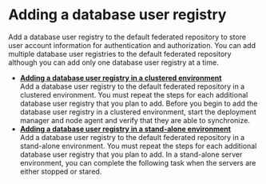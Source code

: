 # Adding a database user registry

Add a database user registry to the default federated repository to store user account information for authentication and authorization. You can add multiple database user registries to the default federated repository although you can add only one database user registry at a time.

-   **[Adding a database user registry in a clustered environment](../db_user_registry/add_db_usr_reg_clus.md)**  
Add a database user registry to the default federated repository in a clustered environment. You must repeat the steps for each additional database user registry that you plan to add. Before you begin to add the database user registry in a clustered environment, start the deployment manager and node agent and verify that they are able to synchronize.
-   **[Adding a database user registry in a stand-alone environment](../db_user_registry/add_db_usr_reg_stdal.md)**  
Add a database user registry to the default federated repository in a stand-alone environment. You must repeat the steps for each additional database user registry that you plan to add. In a stand-alone server environment, you can complete the following task when the servers are either stopped or stared.



